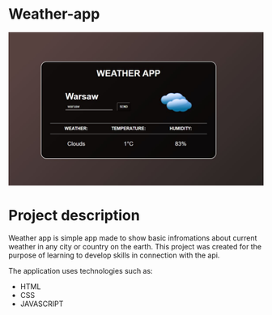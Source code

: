 

# Weather-app

<img src="img/weather.JPG">

# Project description

Weather app is simple app made to show basic infromations about current weather in any city or country on the earth.
This project was created for the purpose of learning to develop skills in connection with the api.

The application uses technologies such as:

* HTML
* CSS
* JAVASCRIPT
